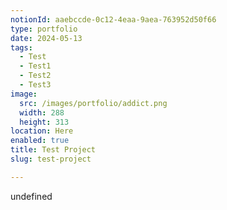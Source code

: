 ```yaml
---
notionId: aaebccde-0c12-4eaa-9aea-763952d50f66
type: portfolio
date: 2024-05-13
tags:
  - Test
  - Test1
  - Test2
  - Test3
image:
  src: /images/portfolio/addict.png
  width: 288
  height: 313
location: Here
enabled: true
title: Test Project
slug: test-project

---
```

undefined